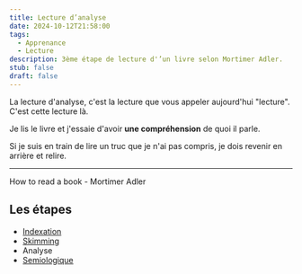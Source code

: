 ```yaml
---
title: Lecture d’analyse
date: 2024-10-12T21:58:00
tags:
  - Apprenance
  - Lecture
description: 3ème étape de lecture d'’un livre selon Mortimer Adler.
stub: false
draft: false
---
```

La lecture d'analyse, c'est la lecture que vous appeler aujourd'hui "lecture".
C'est cette lecture là.

Je lis le livre et j'essaie d'avoir **une compréhension** de quoi il parle.

Si je suis en train de lire un truc que je n'ai pas compris, je dois revenir en arrière et relire.

---

How to read a book - Mortimer Adler
## Les étapes

- [Indexation](/glossaire/lecture-indexation)
- [Skimming](/glossaire/lecture-skimming)
- Analyse
- [Semiologique](/glossaire/lecture-semiologique)
